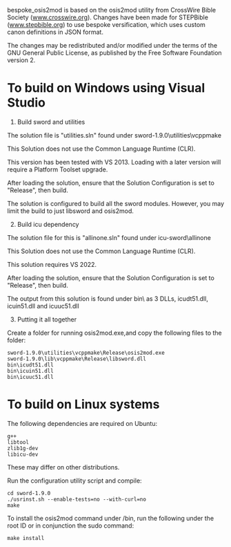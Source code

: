 bespoke_osis2mod is based on the osis2mod utility from CrossWire Bible Society
(www.crosswire.org).  Changes have been made for STEPBible (www.stepbible.org)
to use bespoke versification, which uses custom canon definitions in JSON
format.

The changes may be redistributed and/or modified under the terms of the GNU
General Public License, as published by the Free Software Foundation version 2.


To build on Windows using Visual Studio
=======================================

1. Build sword and utilities

The solution file is "utilities.sln" found under sword-1.9.0\utilities\vcppmake

This Solution does not use the Common Language Runtime (CLR).

This version has been tested with VS 2013. Loading with a later version will
require a Platform Toolset upgrade.

After loading the solution, ensure that the Solution Configuration is set to
"Release", then build.

The solution is configured to build all the sword modules. However, you may
limit the build to just libsword and osis2mod.


2. Build icu dependency

The solution file for this is "allinone.sln" found under icu-sword\allinone

This Solution does not use the Common Language Runtime (CLR).

This solution requires VS 2022.

After loading the solution, ensure that the Solution Configuration is set to
"Release", then build.

The output from this solution is found under bin\ as 3 DLLs, icudt51.dll,
icuin51.dll and icuuc51.dll


3. Putting it all together

Create a folder for running osis2mod.exe,and copy the following files to the
folder:

    sword-1.9.0\utilities\vcppmake\Release\osis2mod.exe
    sword-1.9.0\lib\vcppmake\Release\libsword.dll
    bin\icudt51.dll
    bin\icuin51.dll
    bin\icuuc51.dll



To build on Linux systems
=========================

The following dependencies are required on Ubuntu:

    g++
    libtool
    zlib1g-dev
    libicu-dev

These may differ on other distributions.


Run the configuration utility script and compile:

    cd sword-1.9.0
    ./usrinst.sh --enable-tests=no --with-curl=no
    make

To install the osis2mod command under /bin, run the following under the root ID
or in conjunction the sudo command:

    make install



